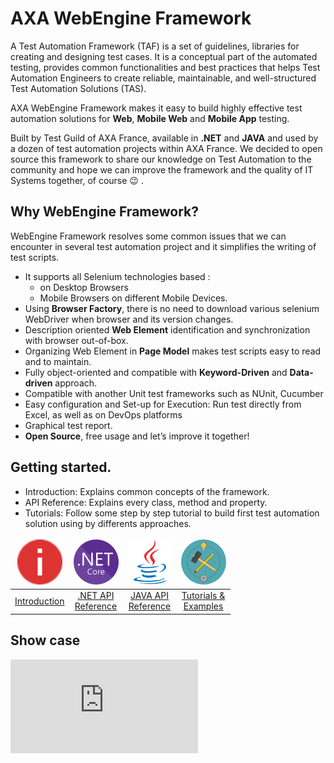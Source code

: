 ﻿# AXA WebEngine Framework

A Test Automation Framework (TAF) is a set of guidelines, libraries for creating and designing test cases.
It is a conceptual part of the automated testing, provides common functionalities and best practices that helps Test Automation Engineers to create reliable, maintainable, and well-structured Test Automation Solutions (TAS).

AXA WebEngine Framework makes it easy to build highly effective test automation solutions for **Web**, **Mobile Web** and **Mobile App** testing.

Built by Test Guild of AXA France, available in **.NET** and **JAVA** and used by a dozen of test automation projects within AXA France. We decided to open source this framework to share our knowledge on Test Automation to the community and hope we can improve the framework and the quality of IT Systems together, of course 😉 .

## Why WebEngine Framework?
WebEngine Framework resolves some common issues that we can encounter in several test automation project and it simplifies the writing of test scripts.
* It supports all Selenium technologies based :
    * on Desktop Browsers 
    * Mobile Browsers on different Mobile Devices.
* Using **Browser Factory**, there is no need to download various selenium WebDriver when browser and its version changes.
* Description oriented **Web Element** identification and synchronization with browser out-of-box.
* Organizing Web Element in **Page Model** makes test scripts easy to read and to maintain.
* Fully object-oriented and compatible with **Keyword-Driven** and **Data-driven** approach.
* Compatible with another Unit test frameworks such as NUnit, Cucumber
* Easy configuration and Set-up for Execution: Run test directly from Excel, as well as on DevOps platforms
* Graphical test report.
* **Open Source**, free usage and let’s improve it together!

<style>
table {
	text-align: center
}

td, th, tr {
   border: none!important;
   text-align: center
}
</style>


## Getting started.
* Introduction: Explains common concepts of the framework.
* API Reference: Explains every class, method and property.
* Tutorials: Follow some step by step tutorial to build first test automation solution using by differents approaches.

| <img src="images/info.svg" alt="Introduction" width="72" style="text-align: center" />|<img src="images/net_core.svg" alt=".NET API Reference" width="72" style="text-align: center" />| <img src="images/java.svg" alt="JAVA API Reference" width="72" style="text-align: center" />|<img src="images/build.svg" alt="Tutorials" width="72" style="text-align: center" />|
|--------------|--------------|--------------|--------------|
| [Introduction](articles/intro.md) | [.NET API<br />Reference](api_net/) | [JAVA API<br />Reference](api_java/) | [Tutorials &<br />Examples](tutorials/intro.md) |

## Show case
<iframe frameborder="0"  src="https://www.dailymotion.com/embed/video/k7kedqwLLueznayqBmd" allowfullscreen allow="autoplay"/>

## Use the latest version
The Framework is distributed via Package Management: NuGet for .NET version and Maven for JAVA Version.


## Contact us
Feel free to reach us if you want to adopt the Framework, report Bugs or have good ideas to contribute on it.

### Repository of .NET Project and shared components:
+ https://github.com/AxaFrance/webengine-dotnet
+ Main contributor: Huaxing YUAN [<img src="images/linked-in.svg" width="16" />](https://www.linkedin.com/in/huaxing-yuan/) [<img src="images/github.svg" width="16" />](https://github.com/huaxing-yuan) [<img src="images/twitter.svg" width="16" />](https://twitter.com/huaxing_yuan)

### Repository Java Project:
+ *[Will be available soon]*
+ Main contributor: Joseph ARUL [<img src="images/github.svg" width="16" />](https://github.com/josepha26)
